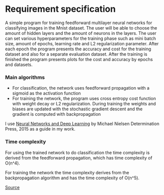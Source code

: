 # Requirement specification
A simple program for training feedforward multilayer neural networks for classifying images in the Mnist dataset. The user will be able to choose the amount of hidden layers and the amount of neurons in the layers. The user can set various hyperparameters for the training phase such as mini batch size, amount of epochs, learning rate and L2 regularization parameter. After each epoch the program presents the accuracy and cost for the training dataset and also for a separate evaluation dataset. After the training is finished the program presents plots for the cost and accuracy by epochs and datasets. 

### Main algorithms

- For classification, the network uses feedforward propagation with a sigmoid as the activation function
- For training the network, the program uses cross entropy cost function with weight decay or L2 regularization. During training the weights and biases are updated with the stochastic gradient descent and the gradient is computed with backpropagation

I use [Neural Networks and Deep Learning](http://neuralnetworksanddeeplearning.com/index.html) by Michael Nielsen Determination Press, 2015 as a guide in my work.

### Time complexity

For using the trained network to do classification the time complexity is derived from the feedforward propagation, which has time complexity of O(n^4).

For training the network the time complexity derives from the backpropagation algorithm and has the time complexity of O(n^5).

[Source]( https://kasperfred.com/series/introduction-to-neural-networks/computational-complexity-of-neural-networks)
